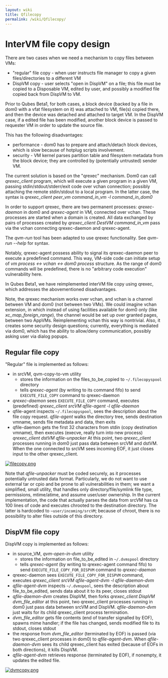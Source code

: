 ```yaml
---
layout: wiki
title: Qfilecopy
permalink: /wiki/Qfilecopy/
---
```


InterVM file copy design
========================

There are two cases when we need a mechanism to copy files between VMs:

-   "regular" file copy - when user instructs file manager to copy a given files/directories to a different VM
-   DispVM copy - user selects "open in DispVM" on a file; this file must be copied to a Disposable VM, edited by user, and possibly a modified file copied back from DispVM to VM.

Prior to Qubes Beta1, for both cases, a block device (backed by a file in dom0 with a vfat filesystem on it) was attached to VM, file(s) copied there, and then the device was detached and attached to target VM. In the DispVM case, if a edited file has been modified, another block device is passed to requester VM in order to update the source file.

This has the following disadvantages:

-   performance - dom0 has to prepare and attach/detach block devices, which is slow because of hotplug scripts involvement.
-   security - VM kernel parses partition table and filesystem metadata from the block device; they are controlled by (potentially untrusted) sender VM.

The current solution is based on the "qrexec" mechanism. Dom0 can call *qrexec\_client* program, which will execute a given program in a given VM, passing stdin/stdout/stderr/exit code over vchan connection; possibly attaching the remote stdin/stdout to a local program. In the latter case, the syntax is *qrexec\_client peer\_vm command\_in\_vm -l command\_in\_dom0*

In order to support qrexec, there are two permanent processes: *qrexec-daemon* in dom0 and *qrexec-agent* in VM, connected over vchan. These processes are started when a domain is created. All data exchanged by pairs of processes created by *qrexec\_client DestVM command\_in\_vm* pass via the vchan connecting qrexec-daemon and qrexec-agent.

The *qvm-run* tool has been adapted to use qrexec functionality. See *qvm-run --help* for syntax.

Notably, qrexec-agent possess ability to signal its qrexec-daemon peer to execute a predefined command. This way, VM-side code can initiate setup of *vm process \<-\> vchan \<-\> dom0 process* structure. As the range of dom0 commands will be predefined, there is no "arbitrary code execution" vulnerability here.

In Qubes Beta1, we have reimplemented interVM file copy using qrexec, which addresses the abovementioned disadvantages.

Note, the qrexec mechanism works over vchan, and vchan is a channel between VM and dom0 (not between two VMs). We could imagine vchan extension, in which instead of using facilities available for dom0 only (like *xc\_map\_foreign\_range*), the channel would be set up over granted pages, between two AppVMs. Reimplementing vchan this way is nontrivial. Also, it creates some security design questions; currently, everything is mediated via dom0, which has the ability to allow/deny communication, possibly asking user via dialog popups.

Regular file copy
-----------------

"Regular" file is implemented as follows:

-   in srcVM, qvm-copy-to-vm utility
    -   stores the information on the files\_to\_be\_copied to `~/.filecopyspool` directory
    -   tells *qrexec-agent* (by writing to its command fifo) to send `EXECUTE_FILE_COPY` command to qrexec-daemon
-   *qrexec-daemon* sees `EXECUTE_FILE_COPY` command, executes (predefined)
     *qrexec\_client srcVM qfile-agent -l qfile-daemon*
-   qfile-agent inspects `~/.filecopyspool`, sees the description about the file copy request. *qfile-agent* walks the directory tree, sends destination vmname, sends file metadata and data, then exits
-   qfile-daemon gets the first 32 characters from stdin (copy destination vmname), then executes (execve, really turn into new process)
     *qrexec\_client dstVM qfile-unpacker*
     At this point, two *qrexec\_client* processes running in dom0 just pass data between srcVM and dstVM. When the one connected to srcVM sees incoming EOF, it just closes input to the other qrexec\_client.

[![filecopy.png](/chrome/site/../../../site/filecopy.png "filecopy.png")](/chrome/site/../../../site/filecopy.png)

Note that *qfile-unpacker* must be coded securely, as it processes potentially untrusted data format. Particularly, we do not want to use external tar or cpio and be prone to all vulnerabilities in them; we want a simplified, small utility, that handles only directory/file/symlink file type, permissions, mtime/atime, and assume user/user ownership. In the current implementation, the code that actually parses the data from srcVM has ca 100 lines of code and executes chrooted to the destination directory. The latter is hardcoded to `~user/incoming/srcVM`; because of chroot, there is no possibility to alter files outside of this directory.

DispVM file copy
----------------

DispVM copy is implemented as follows:

-   in source\_VM, *qvm-open-in-dvm* utility
    -   stores the information on file\_to\_be\_edited in `~/.dvmspool` directory
    -   tells *qrexec-agent* (by writing to qrexec-agent command fifo) to send `EXECUTE_FILE_COPY_FOR_DISPVM` command to *qrexec-daemon*
-   qrexec-daemon sees `EXECUTE_FILE_COPY_FOR_DISPVM` command, executes
     *qrexec\_client srcVM qfile-agent-dvm -l qfile-daemon-dvm*
-   *qfile-agent-dvm* inspects `~/.dvmspool`, sees the description about file\_to\_be\_edited, sends data about it to its peer, closes stdout
-   *qfile-daemon-dvm* creates DispVM, then forks
     *qrexec\_client DispVM dvm\_file\_editor*
     at this point, two qrexec\_client processes running in dom0 just pass data between srcVM and DispVM. *qfile-daemon-dvm* just waits for its child qrexec\_client process termination.
-   *dvm\_file\_editor* gets file contents (end of transfer signalled by EOF), spawns mime handler; if the file has changed, sends modified file to its stdout, closes stdout
-   the response from *dvm\_file\_editor* (terminated by EOF) is passed (via two qrexec\_client processes in dom0) to *qfile-agent-dvm*. When *qfile-daemon-dvm* sees its child qrexec\_client has exited (because of EOFs in both directions), it kills DispVM.
-   *qfile-agent-dvm* retrieves response (terminated by EOF), if nonempty, it updates the edited file.

[![dvmcopy.png](/chrome/site/../../../site/dvmcopy.png "dvmcopy.png")](/chrome/site/../../../site/dvmcopy.png)
